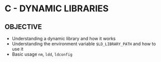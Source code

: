 # C - DYNAMIC LIBRARIES

## OBJECTIVE
- Understanding a dynamic library and how it works
- Understanding the environment variable ```$LD_LIBRARY_PATH``` and how to use it
- Basic usage ```nm```, ```ldd```, ```ldconfig```
